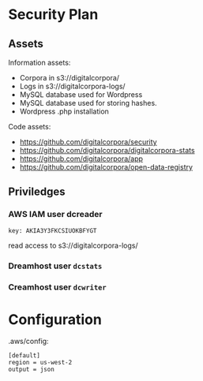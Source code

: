 # Security Plan
## Assets
Information assets:
* Corpora in s3://digitalcorpora/
* Logs in s3://digitalcorpora-logs/
* MySQL database used for Wordpress
* MySQL database used for storing hashes.
* Wordpress .php installation

Code assets:
* https://github.com/digitalcorpora/security
* https://github.com/digitalcorpora/digitalcorpora-stats
* https://github.com/digitalcorpora/app
* https://github.com/digitalcorpora/open-data-registry

## Priviledges 
### AWS IAM user dcreader 
```
key: AKIA3Y3FKCSIUOKBFYGT
```
read access to s3://digitalcorpora-logs/

### Dreamhost user `dcstats`


### Creamhost user `dcwriter`



# Configuration
.aws/config:
```
[default]
region = us-west-2
output = json
```
